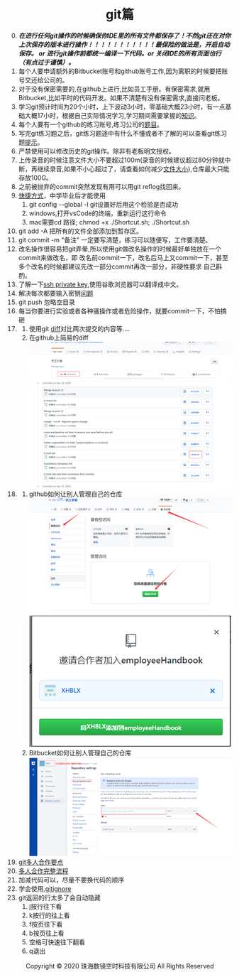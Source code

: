# <center>git篇</center>

0. ***在进行任何git操作的时候确保你IDE里的所有文件都保存了！不然git还在对你上次保存的版本进行操作！！！！！！！！！！！最保险的做法是，开启自动保存。 or 进行git操作前都统一编译一下代码。or 关闭IDE的所有页面也行（有点过于谨慎）。***
1. 每个人要申请额外的Bitbucket账号和github账号工作,因为离职的时候要把账号交还给公司的。
2. 对于没有保密需要的,在github上进行,比如员工手册。有保密需求,就用Bitbucket,比如平时的代码开发。如果不清楚有没有保密需求,直接问老板。
3. 学习git预计时间为20个小时，上下波动3小时，零基础大概23小时，有一点基础大概17小时，根据自己实际情况学习,学习期间需要掌握的[知识](git总结.md)。
4. 每个人要有一个github的练习账号,练习公司的[题目](git练习题.md)。
5. 写完git练习题之后，git练习题途中有什么不懂或者不了解的可以查看git练习题[提示](git练习题提示.md)。
6. 严禁使用可以修改历史的git操作。除非有老板明文授权。
7. 上传录音的时候注意文件大小不要超过100m(录音的时候建议超过80分钟就中断，再继续录音,如果不小心超过了，请查看如何减少[文件大小](https://jingyan.baidu.com/article/359911f550cf7757fe03063b.html)),仓库最大只能存放100G。
8. 之前被抛弃的commit突然发现有用可以用git reflog找回来。
9. [快捷方式](Shortcuts.sh)，中学毕业后才能使用
    1. git config --global -l git设置好后用这个检验是否成功
    2. windows,打开vsCode的终端，重新运行这行命令
    3. mac需要cd 路径; chmod +x ./Shortcut.sh; ./Shortcut.sh
10. git add -A 把所有的文件全部添加到暂存区。
11. git commit -m "备注" 一定要写清楚，练习可以随便写，工作要清楚。
12. 改名操作很容易把git弄晕,所以使用git做改名操作的时候最好单独放在一个commit来做改名，即 改名前commit一下，改名后马上又commit一下，甚至多个改名的时候都建议先改一部分commit再改一部分，非硬性要求 自己斟酌。
13. 了解一下[ssh private key](https://confluence.atlassian.com/bitbucket/set-up-an-ssh-key-728138079.html),使用谷歌浏览器可以翻译成中文。
14. 解决每次都要输入密钥[问题](http://www.wechatbus.com/artifice/9.html)
15. git push 忽略空目录
16. 每当你要进行实验或者各种骚操作或者危险操作，就要commit一下，不怕搞砸
18. 
    1. 使用git [diff](https://www.cnblogs.com/lsgxeva/p/8540485.html)对比两次提交的内容等....
    2. 在github上简易的diff
    ![img](img/github的commit.jpg )
    ![img](img/找到要对比的文件.jpg )
19. 
    1. github如何让别人管理自己的仓库
    ![img](img/github添加权限1.jpg )
    ![img](img/github添加权限2.jpg )
    2. Bitbucket如何让别人管理自己的仓库
    ![img](img/Bitbucket添加权限.jpg )
20. [git多人合作要点](git多人合作要点.md)
21. [多人合作完整流程](多人合作完整流程.md)
22. 加减代码可以，尽量不要换代码的顺序
23. 学会使用[.gitignore](https://www.jianshu.com/p/699ed86028c2)
24. git返回的行太多了会自动隐藏
    1. j按行往下看
    2. k按行的往上看
    3. f按页往下看
    4. b按页往上看
    5. 空格可快速往下翻看
    6. q退出
    
<center> Copyright © 2020 珠海数镜空时科技有限公司 All Rights Reserved</center>
